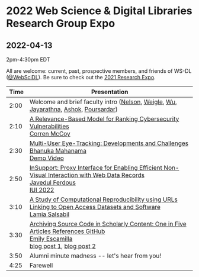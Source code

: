 # 2022 Web Science &amp; Digital Libraries Research Group Expo
## 2022-04-13

2pm-4:30pm EDT

All are welcome: current, past, prospective members, and friends of WS-DL ([@WebSciDL](https://twitter.com/WebSciDL)).  Be sure to check out the [2021 Research Expo](https://github.com/oduwsdl/2021-research-expo/).

| Time  | Presentation |
| --- | --- |
| 2:00  | Welcome and brief faculty intro ([Nelson](https://twitter.com/phonedude_mln), [Weigle](https://twitter.com/weiglemc), [Wu](https://twitter.com/fanchyna), [Jayarathna](https://twitter.com/openmaze), [Ashok](https://twitter.com/vikas_daveb), [Poursardar](https://twitter.com/Faryane))  |
| 2:10  | [A Relevance-Based Model for Ranking Cybersecurity Vulnerabilities]() <br>[Corren McCoy](https://twitter.com/CorrenMcCoy) |
| 2:30 | [Multi-User Eye-Tracking: Developments and Challenges]() <br> [Bhanuka Mahanama](https://twitter.com/mahanama94) <br> [Demo Video](https://youtu.be/sI4_YIHtSA0)|
| 2:50 | [InSupport: Proxy Interface for Enabling Efficient Non- Visual Interaction with Web Data Records](https://docs.google.com/presentation/d/1Mfgt2wzSTQJ7MkaBsoOuyz4E60wiaCIm/edit?usp=sharing&ouid=113847268547399101975&rtpof=true&sd=true) <br> [Javedul Ferdous](https://twitter.com/jaf_ferdous) <br> [IUI 2022](https://doi.org/10.1145/3490099.3511126) |
| 3:10 | [A Study of Computational Reproducibility using URLs Linking to Open Access Datasets and Software]() <br> [Lamia Salsabil](https://twitter.com/liya_lamia) |
| 3:30 | [Archiving Source Code in Scholarly Content: One in Five Articles References GitHub]() <br> [Emily Escamilla](https://twitter.com/EmilyEscamilla_) <br> [blog post 1](https://ws-dl.blogspot.com/2022/02/2021-02-23-one-in-five-articles.html), [blog post 2](https://ws-dl.blogspot.com/2022/03/2022-03-30-github-is-not-archive-github.html) |
| 3:50 | Alumni minute madness -- let's hear from you! |
| 4:25 | Farewell | 


